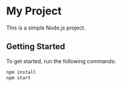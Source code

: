# My Project

This is a simple Node.js project.

## Getting Started

To get started, run the following commands:

```bash
npm install
npm start
